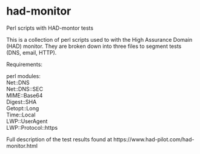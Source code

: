 # had-monitor
Perl scripts with HAD-montor tests
<p>
This is a collection of perl scripts used to with the High Assurance Domain (HAD) monitor.  They are broken down into three files to 
segment tests (DNS, email, HTTP).  
</p>
Requirements:

perl modules:<br>
    Net::DNS<br>
    Net::DNS::SEC<br>
    MIME::Base64<br>
    Digest::SHA<br>
    Getopt::Long<br>
    Time::Local<br>
    LWP::UserAgent<br>
    LWP::Protocol::https<br>
    
<p> 
Full description of the test results found at https://www.had-pilot.com/had-monitor.html
</p>
